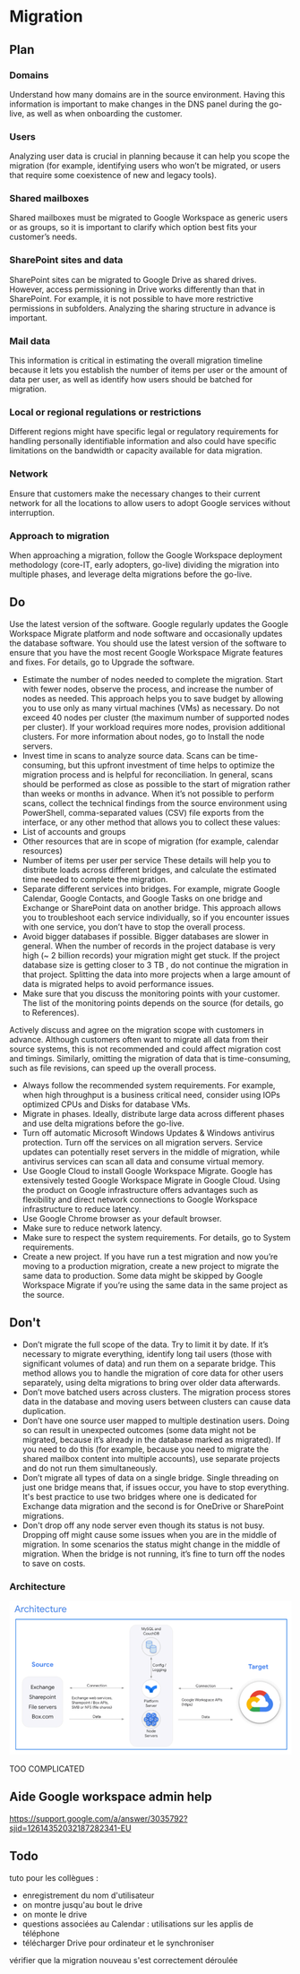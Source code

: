 # Migration

## Plan

### Domains

Understand how many domains are in the source environment. Having this information
is important to make changes in the DNS panel during the go-live, as well as when
onboarding the customer.

### Users

Analyzing user data is crucial in planning because it can help you scope the migration
(for example, identifying users who won’t be migrated, or users that require some
coexistence of new and legacy tools).

### Shared mailboxes

Shared mailboxes must be migrated to Google Workspace as generic users or as
groups, so it is important to clarify which option best fits your customer’s needs.

### SharePoint sites and data

SharePoint sites can be migrated to Google Drive as shared drives. However, access
permissioning in Drive works differently than that in SharePoint. For example, it is not
possible to have more restrictive permissions in subfolders. Analyzing the sharing
structure in advance is important.

### Mail data

This information is critical in estimating the overall migration timeline because it lets
you establish the number of items per user or the amount of data per user, as well as
identify how users should be batched for migration.

### Local or regional regulations or restrictions

Different regions might have specific legal or regulatory requirements for handling
personally identifiable information and also could have specific limitations on the
bandwidth or capacity available for data migration.

### Network

Ensure that customers make the necessary changes to their current network for all the
locations to allow users to adopt Google services without interruption.

### Approach to migration

When approaching a migration, follow the Google Workspace deployment methodology
(core-IT, early adopters, go-live) dividing the migration into multiple phases, and leverage delta
migrations before the go-live.

## Do

Use the latest version of the software.
Google regularly updates the Google Workspace Migrate platform and node software
and occasionally updates the database software. You should use the latest version of the software to ensure that you have the most recent Google Workspace Migrate
features and fixes. For details, go to Upgrade the software.

- Estimate the number of nodes needed to complete the migration.
Start with fewer nodes, observe the process, and increase the number of nodes as
needed. This approach helps you to save budget by allowing you to use only as many
virtual machines (VMs) as necessary. Do not exceed 40 nodes per cluster (the
maximum number of supported nodes per cluster). If your workload requires more
nodes, provision additional clusters. For more information about nodes, go to Install the
node servers.
- Invest time in scans to analyze source data.
Scans can be time-consuming, but this upfront investment of time helps to optimize
the migration process and is helpful for reconciliation. In general, scans should be
performed as close as possible to the start of migration rather than weeks or months in
advance. When it’s not possible to perform scans, collect the technical findings from
the source environment using PowerShell, comma-separated values (CSV) file exports
from the interface, or any other method that allows you to collect these values:
- List of accounts and groups
- Other resources that are in scope of migration (for example, calendar
resources)
- Number of items per user per service
These details will help you to distribute loads across different bridges, and calculate the
estimated time needed to complete the migration.
- Separate different services into bridges.
For example, migrate Google Calendar, Google Contacts, and Google Tasks on one
bridge and Exchange or SharePoint data on another bridge. This approach allows you to
troubleshoot each service individually, so if you encounter issues with one service, you
don’t have to stop the overall process.
- Avoid bigger databases if possible.
Bigger databases are slower in general. When the number of records in the project
database is very high (~ 2 billion records) your migration might get stuck. If the project
database size is getting closer to 3 TB , do not continue the migration in that project.
Splitting the data into more projects when a large amount of data is migrated helps to
avoid performance issues.
- Make sure that you discuss the monitoring points with your customer.
The list of the monitoring points depends on the source (for details, go to References).

Actively discuss and agree on the migration scope with customers in advance.
Although customers often want to migrate all data from their source systems, this is not
recommended and could affect migration cost and timings. Similarly, omitting the
migration of data that is time-consuming, such as file revisions, can speed up the
overall process.

- Always follow the recommended system requirements.
For example, when high throughput is a business critical need, consider using IOPs
optimized CPUs and Disks for database VMs.
- Migrate in phases.
Ideally, distribute large data across different phases and use delta migrations before the
go-live.
- Turn off automatic Microsoft Windows Updates & Windows antivirus protection.
Turn off the services on all migration servers. Service updates can potentially reset
servers in the middle of migration, while antivirus services can scan all data and
consume virtual memory.
- Use Google Cloud to install Google Workspace Migrate.
Google has extensively tested Google Workspace Migrate in Google Cloud. Using the
product on Google infrastructure offers advantages such as flexibility and direct
network connections to Google Workspace infrastructure to reduce latency.
- Use Google Chrome browser as your default browser.
- Make sure to reduce network latency.
- Make sure to respect the system requirements.
For details, go to System requirements.
- Create a new project.
If you have run a test migration and now you’re moving to a production migration,
create a new project to migrate the same data to production. Some data might be
skipped by Google Workspace Migrate if you’re using the same data in the same
project as the source.

## Don't

- Don’t migrate the full scope of the data.
Try to limit it by date. If it’s necessary to migrate everything, identify long tail users
(those with significant volumes of data) and run them on a separate bridge. This
method allows you to handle the migration of core data for other users separately,
using delta migrations to bring over older data afterwards.
- Don’t move batched users across clusters.
The migration process stores data in the database and moving users between clusters
can cause data duplication.
- Don’t have one source user mapped to multiple destination users.
Doing so can result in unexpected outcomes (some data might not be migrated,
because it’s already in the database marked as migrated). If you need to do this (for
example, because you need to migrate the shared mailbox content into multiple
accounts), use separate projects and do not run them simultaneously.
- Don’t migrate all types of data on a single bridge.
Single threading on just one bridge means that, if issues occur, you have to stop
everything. It's best practice to use two bridges where one is dedicated for Exchange
data migration and the second is for OneDrive or SharePoint migrations.
- Don't drop off any node server even though its status is not busy.
Dropping off might cause some issues when you are in the middle of migration. In some
scenarios the status might change in the middle of migration. When the bridge is not
running, it’s fine to turn off the nodes to save on costs.

### Architecture

![Architecture](image-1.png)

TOO COMPLICATED

## Aide Google workspace admin help

<https://support.google.com/a/answer/3035792?sjid=12614352032187282341-EU>

## Todo

tuto pour les collègues :

- enregistrement du nom d'utilisateur
- on montre jusqu'au bout le drive
- on monte le drive
- questions associées au Calendar : utilisations sur les applis de téléphone
- télécharger Drive pour ordinateur et le synchroniser

vérifier que la migration nouveau s'est correctement déroulée
